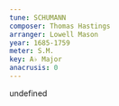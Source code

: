 ```yaml
---
tune: SCHUMANN
composer: Thomas Hastings
arranger: Lowell Mason
year: 1685-1759
meter: S.M.
key: A♭ Major
anacrusis: 0
---
```

undefined